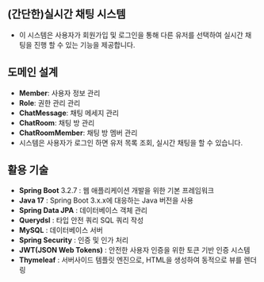 ## (간단한)실시간 채팅 시스템
- 이 시스템은 사용자가 회원가입 및 로그인을 통해 다른 유저를 선택하여 실시간 채팅을 진행 할 수 있는 기능을 제공합니다.

## 도메인 설계
- **Member**: 사용자 정보 관리
- **Role**: 권한 관리 관리
- **ChatMessage**: 채팅 메세지 관리
- **ChatRoom**: 채팅 방 관리
- **ChatRoomMember**: 채팅 방 멤버 관리
- 시스템은 사용자가 로그인 하면 유저 목록 조회, 실시간 채팅을 할 수 있습니다.

## 활용 기술
- **Spring Boot** 3.2.7 : 웹 애플리케이션 개발을 위한 기본 프레임워크
- **Java 17** : Spring Boot 3.x.x에 대응하는 Java 버전을 사용
- **Spring Data JPA** : 데이터베이스 객체 관리
- **Querydsl** : 타입 안전 쿼리 SQL 쿼리 작성
- **MySQL** : 데이터베이스 서버
- **Spring Security** : 인증 및 인가 처리
- **JWT(JSON Web Tokens)** : 안전한 사용자 인증을 위한 토큰 기반 인증 시스템
- **Thymeleaf** : 서버사이드 템플릿 엔진으로, HTML을 생성하여 동적으로 뷰를 렌더링